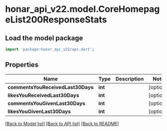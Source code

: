 # honar_api_v22.model.CoreHomepageList200ResponseStats

## Load the model package
```dart
import 'package:honar_api_v22/api.dart';
```

## Properties
Name | Type | Description | Notes
------------ | ------------- | ------------- | -------------
**commentsYouReceivedLast30Days** | **int** |  | [optional] 
**likesYouReceivedLast30Days** | **int** |  | [optional] 
**commentsYouGivenLast30Days** | **int** |  | [optional] 
**likesYouGivenLast30Days** | **int** |  | [optional] 

[[Back to Model list]](../README.md#documentation-for-models) [[Back to API list]](../README.md#documentation-for-api-endpoints) [[Back to README]](../README.md)



